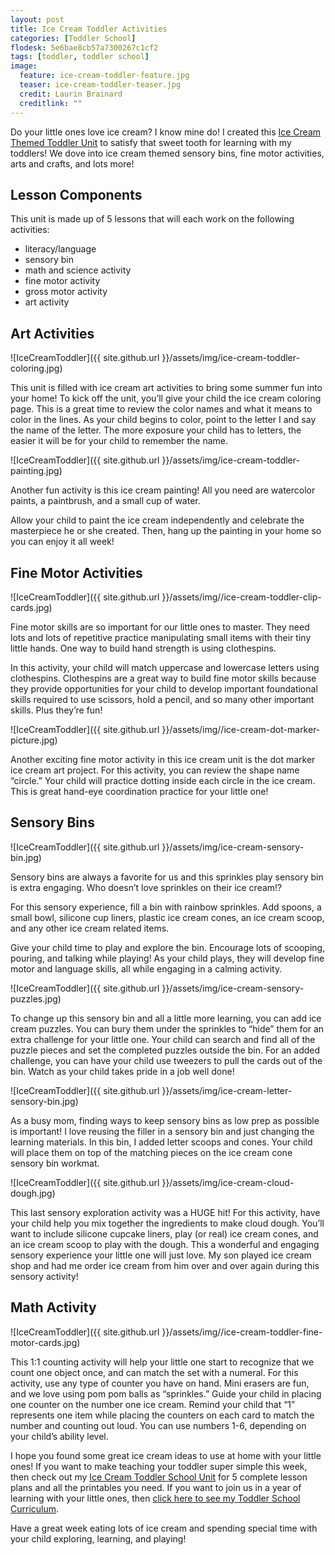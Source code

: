 ```yaml
---
layout: post
title: Ice Cream Toddler Activities
categories: [Toddler School]
flodesk: 5e6bae8cb57a7300267c1cf2
tags: [toddler, toddler school]
image:
  feature: ice-cream-toddler-feature.jpg 
  teaser: ice-cream-toddler-teaser.jpg
  credit: Laurin Brainard
  creditlink: ""
---
```

Do your little ones love ice cream? I know mine do! I created this [Ice Cream Themed Toddler Unit](https://www.teacherspayteachers.com/Product/Toddler-Activities-Lesson-Plans-Ice-Cream-Homeschool-Preschool-Letter-I-4635846) to satisfy that sweet tooth for learning with my toddlers! We dove into ice cream themed sensory bins, fine motor activities, arts and crafts, and lots more!

## Lesson Components 
This unit is made up of 5 lessons that will each work on the following activities:
- literacy/language 
- sensory bin 
- math and science activity 
- fine motor activity 
- gross motor activity 
- art activity 

## Art Activities 

![IceCreamToddler]({{ site.github.url }}/assets/img/ice-cream-toddler-coloring.jpg)

This unit is filled with ice cream art activities to bring some summer fun into your home! To kick off the unit, you’ll give your child the ice cream coloring page. This is a great time to review the color names and what it means to color in the lines. As your child begins to color, point to the letter I and say the name of the letter. The more exposure your child has to letters, the easier it will be for your child to remember the name.

![IceCreamToddler]({{ site.github.url }}/assets/img/ice-cream-toddler-painting.jpg)

Another fun activity is this ice cream painting! All you need are watercolor paints, a paintbrush, and a small cup of water. 

Allow your child to paint the ice cream independently and celebrate the masterpiece he or she created. Then, hang up the painting in your home so you can enjoy it all week!

## Fine Motor Activities 

![IceCreamToddler]({{ site.github.url }}/assets/img//ice-cream-toddler-clip-cards.jpg)

Fine motor skills are so important for our little ones to master. They need lots and lots of repetitive practice manipulating small items with their tiny little hands. One way to build hand strength is using clothespins. 

In this activity, your child will match uppercase and lowercase letters using clothespins. Clothespins are a great way to build fine motor skills because they provide opportunities for your child to develop important foundational skills required to use scissors, hold a pencil, and so many other important skills. Plus they’re fun! 

![IceCreamToddler]({{ site.github.url }}/assets/img//ice-cream-dot-marker-picture.jpg)

Another exciting fine motor activity in this ice cream unit is the dot marker ice cream art project. For this activity, you can review the shape name “circle.” Your child will practice dotting inside each circle in the ice cream. This is great hand-eye coordination practice for your little one! 

## Sensory Bins 

![IceCreamToddler]({{ site.github.url }}/assets/img/ice-cream-sensory-bin.jpg)

Sensory bins are always a favorite for us and this sprinkles play sensory bin is extra engaging. Who doesn’t love sprinkles on their ice cream!? 

For this sensory experience, fill a bin with rainbow sprinkles. Add spoons, a small bowl, silicone cup liners, plastic ice cream cones, an ice cream scoop, and any other ice cream related items. 

Give your child time to play and explore the bin. Encourage lots of scooping, pouring, and talking while playing! As your child plays, they will develop fine motor and language skills, all while engaging in a calming activity.

![IceCreamToddler]({{ site.github.url }}/assets/img/ice-cream-sensory-puzzles.jpg)

To change up this sensory bin and all a little more learning, you can add ice cream puzzles. You can bury them under the sprinkles to “hide” them for an extra challenge for your little one. Your child can search and find all of the puzzle pieces and set the completed puzzles outside the bin. For an added challenge, you can have your child use tweezers to pull the cards out of the bin. Watch as your child takes pride in a job well done!

![IceCreamToddler]({{ site.github.url }}/assets/img/ice-cream-letter-sensory-bin.jpg)

As a busy mom, finding ways to keep sensory bins as low prep as possible is important! I love reusing the filler in a sensory bin and just changing the learning materials. In this bin, I added letter scoops and cones. Your child will place them on top of the matching pieces on the ice cream cone sensory bin workmat.

![IceCreamToddler]({{ site.github.url }}/assets/img/ice-cream-cloud-dough.jpg)

This last sensory exploration activity was a HUGE hit! For this activity, have your child help you mix together the ingredients to make cloud dough. You’ll want to include silicone cupcake liners, play (or real) ice cream cones, and an ice cream scoop to play with the dough. This a wonderful and engaging sensory experience your little one will just love. My son played ice cream shop and had me order ice cream from him over and over again during this sensory activity! 

## Math Activity 

![IceCreamToddler]({{ site.github.url }}/assets/img//ice-cream-toddler-fine-motor-cards.jpg)

This 1:1 counting activity will help your little one start to recognize that we count one object once, and can match the set with a numeral. For this activity, use any type of counter you have on hand. Mini erasers are fun, and we love using pom pom balls as “sprinkles.” Guide your child in placing one counter on the number one ice cream. Remind your child that “1” represents one item while placing the counters on each card to match the number and counting out loud. You can use numbers 1-6, depending on your child’s ability level. 

I hope you found some great ice cream ideas to use at home with your little ones! If you want to make teaching your toddler super simple this week, then check out my [Ice Cream Toddler School Unit](https://www.teacherspayteachers.com/Product/Toddler-Activities-Lesson-Plans-Ice-Cream-Homeschool-Preschool-Letter-I-4635846) for 5 complete lesson plans and all the printables you need. If you want to join us in a year of learning with your little ones, then [click here to see my Toddler School Curriculum](https://www.teacherspayteachers.com/Product/Toddler-Activities-Lesson-Plans-Tot-School-Curriculum-Homeschool-Preschool-4296281).

Have a great week eating lots of ice cream and spending special time with your child exploring, learning, and playing! 
